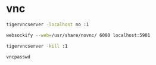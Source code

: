 # vnc

``` bash
tigervncserver -localhost no :1
```

``` bash
websockify --web=/usr/share/novnc/ 6080 localhost:5901
```

``` bash
tigervncserver -kill :1
```

``` bash
vncpasswd
```